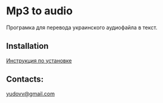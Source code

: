 # Mp3 to audio

Програмка для перевода украинского аудиофайла в текст.

## Installation
[Инструкция по установке](https://telegra.ph/Konvertaciya-v-tekst-09-15)

## Contacts:
yudovv@gmail.com
